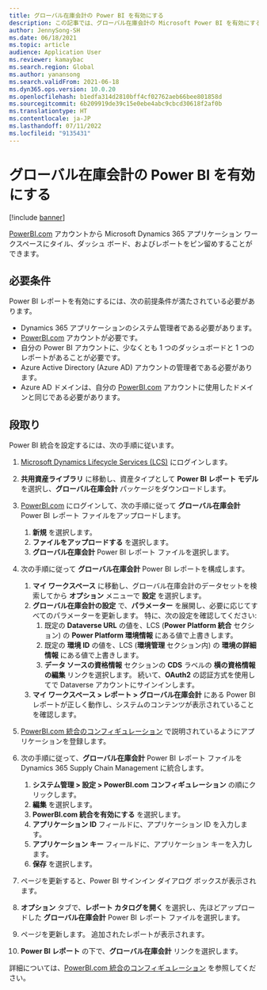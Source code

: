 ```yaml
---
title: グローバル在庫会計の Power BI を有効にする
description: この記事では、グローバル在庫会計の Microsoft Power BI を有効にする方法について説明します。
author: JennySong-SH
ms.date: 06/18/2021
ms.topic: article
audience: Application User
ms.reviewer: kamaybac
ms.search.region: Global
ms.author: yanansong
ms.search.validFrom: 2021-06-18
ms.dyn365.ops.version: 10.0.20
ms.openlocfilehash: b1edfa314d2810bff4cf02762aeb66bee801858d
ms.sourcegitcommit: 6b209919de39c15e0ebe4abc9cbcd30618f2af0b
ms.translationtype: HT
ms.contentlocale: ja-JP
ms.lasthandoff: 07/11/2022
ms.locfileid: "9135431"
---
```

# <a name="enable-power-bi-for-global-inventory-accounting"></a>グローバル在庫会計の Power BI を有効にする

[!include [banner](../includes/banner.md)]

[PowerBI.com](https://powerbi.com/) アカウントから Microsoft Dynamics 365 アプリケーション ワークスペースにタイル、ダッシュ ボード、およびレポートをピン留めすることができます。

## <a name="prerequisites"></a>必要条件

Power BI レポートを有効にするには、次の前提条件が満たされている必要があります。

- Dynamics 365 アプリケーションのシステム管理者である必要があります。
- [PowerBI.com](https://powerbi.com/) アカウントが必要です。
- 自分の Power BI アカウントに、少なくとも 1 つのダッシュボードと 1 つのレポートがあることが必要です。
- Azure Active Directory (Azure AD) アカウントの管理者である必要があります。
- Azure AD ドメインは、自分の [PowerBI.com](https://powerbi.com/) アカウントに使用したドメインと同じである必要があります。

## <a name="setup"></a>段取り

Power BI 統合を設定するには、次の手順に従います。

1. [Microsoft Dynamics Lifecycle Services (LCS)](https://lcs.dynamics.com/Logon/Index) にログインします。
1. **共用資産ライブラリ** に移動し、資産タイプとして **Power BI レポート モデル** を選択し、**グローバル在庫会計** パッケージをダウンロードします。 
1. [PowerBI.com](https://app.powerbi.com/) にログインして、次の手順に従って **グローバル在庫会計** Power BI レポート ファイルをアップロードします。

    1. **新規** を選択します。
    1. **ファイルをアップロードする** を選択します。
    1. **グローバル在庫会計** Power BI レポート ファイルを選択します。

1. 次の手順に従って **グローバル在庫会計** Power BI レポートを構成します。

    1. **マイ ワークスペース** に移動し、グローバル在庫会計のデータセットを検索してから **オプション** メニューで **設定** を選択します。
    1. **グローバル在庫会計の設定** で、**パラメーター** を展開し、必要に応じてすべてのパラメーターを更新します。 特に、次の設定を確認してください:
        1. 既定の **Dataverse URL** の値を、LCS (**Power Platform 統合** セクション) の **Power Platform 環境情報** にある値で上書きします。
        1. 既定の **環境 ID** の値を、LCS (**環境管理** セクション内) の **環境の詳細情報** にある値で上書きします。
        1. **データ ソースの資格情報** セクションの **CDS** ラベルの **横の資格情報の編集** リンクを選択します。 続いて、**OAuth2** の認証方式を使用してで Dataverse アカウントにサインインします。
    1. **マイ ワークスペース \> レポート \> グローバル在庫会計** にある Power BI レポートが正しく動作し、システムのコンテンツが表示されていることを確認します。

1. [PowerBI.com 統合のコンフィギュレーション](../../fin-ops-core/dev-itpro/analytics/configure-power-bi-integration.md#registration-process) で説明されているようにアプリケーションを登録します。
1. 次の手順に従って、**グローバル在庫会計** Power BI レポート ファイルを Dynamics 365 Supply Chain Management に統合します。

    1. **システム管理 \> 設定 \> PowerBI.com コンフィギュレーション** の順にクリックします。
    1. **編集** を選択します。
    1. **PowerBI.com 統合を有効にする** を選択します。
    1. **アプリケーション ID** フィールドに、アプリケーション ID を入力します。
    1. **アプリケーション キー** フィールドに、アプリケーション キーを入力します。
    1. **保存** を選択します。

1. ページを更新すると、Power BI サインイン ダイアログ ボックスが表示されます。
1. **オプション** タブで、**レポート カタログを開く** を選択し、先ほどアップロードした **グローバル在庫会計** Power BI レポート ファイルを選択します。
1. ページを更新します。 追加されたレポートが表示されます。
1. **Power BI レポート** の下で、**グローバル在庫会計** リンクを選択します。

詳細については、[PowerBI.com 統合のコンフィギュレーション](../../fin-ops-core/dev-itpro/analytics/configure-power-bi-integration.md) を参照してください。
